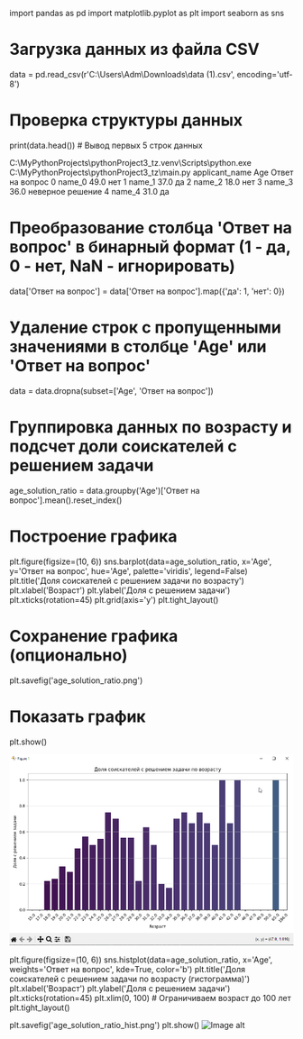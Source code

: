 import pandas as pd
import matplotlib.pyplot as plt
import seaborn as sns

# Загрузка данных из файла CSV
data = pd.read_csv(r'C:\Users\Adm\Downloads\data (1).csv', encoding='utf-8')
# Проверка структуры данных
print(data.head())  # Вывод первых 5 строк данных

C:\MyPythonProjects\pythonProject3_tz\.venv\Scripts\python.exe C:\MyPythonProjects\pythonProject3_tz\main.py 
  applicant_name   Age   Ответ на вопрос
0         name_0  49.0               нет
1         name_1  37.0                да
2         name_2  18.0               нет
3         name_3  36.0  неверное решение
4         name_4  31.0                да

# Преобразование столбца 'Ответ на вопрос' в бинарный формат (1 - да, 0 - нет, NaN - игнорировать)
data['Ответ на вопрос'] = data['Ответ на вопрос'].map({'да': 1, 'нет': 0})

# Удаление строк с пропущенными значениями в столбце 'Age' или 'Ответ на вопрос'
data = data.dropna(subset=['Age', 'Ответ на вопрос'])

# Группировка данных по возрасту и подсчет доли соискателей с решением задачи
age_solution_ratio = data.groupby('Age')['Ответ на вопрос'].mean().reset_index()

# Построение графика
plt.figure(figsize=(10, 6))
sns.barplot(data=age_solution_ratio, x='Age', y='Ответ на вопрос', hue='Age', palette='viridis', legend=False)
plt.title('Доля соискателей с решением задачи по возрасту')
plt.xlabel('Возраст')
plt.ylabel('Доля с решением задачи')
plt.xticks(rotation=45)
plt.grid(axis='y')
plt.tight_layout()

# Сохранение графика (опционально)
plt.savefig('age_solution_ratio.png')

# Показать график
plt.show()

![Image alt](https://github.com/Bagi01bagi/-IndieElevate/blob/main/GISTOGRAM.png)

plt.figure(figsize=(10, 6))
sns.histplot(data=age_solution_ratio, x='Age', weights='Ответ на вопрос', kde=True, color='b')
plt.title('Доля соискателей с решением задачи по возрасту (гистограмма)')
plt.xlabel('Возраст')
plt.ylabel('Доля с решением задачи')
plt.xticks(rotation=45)
plt.xlim(0, 100)  # Ограничиваем возраст до 100 лет
plt.tight_layout()

plt.savefig('age_solution_ratio_hist.png')
plt.show()
![Image alt](https://github.com/{username}/{repository}/raw/{branch}/{path}/image.png)
